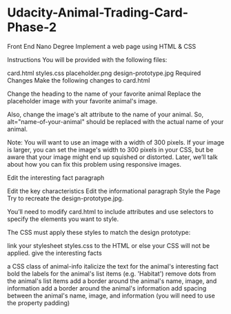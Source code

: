 # Udacity-Animal-Trading-Card-Phase-2
Front End Nano Degree 
Implement a web page using HTML &amp; CSS

Instructions
You will be provided with the following files:

card.html
styles.css
placeholder.png
design-prototype.jpg
Required Changes
Make the following changes to card.html

Change the heading to the name of your favorite animal
Replace the placeholder image with your favorite animal's image.

Also, change the image's alt attribute to the name of your animal. So, alt="name-of-your-animal" should be replaced with the actual name of your animal.

Note: You will want to use an image with a width of 300 pixels. If your image is larger, you can set the image's width to 300 pixels in your CSS, but be aware that your image might end up squished or distorted. Later, we’ll talk about how you can fix this problem using responsive images.

Edit the interesting fact paragraph

Edit the key characteristics
Edit the informational paragraph
Style the Page
Try to recreate the design-prototype.jpg.

You’ll need to modify card.html to include attributes and use selectors to specify the elements you want to style.

The CSS must apply these styles to match the design prototype:

link your stylesheet styles.css to the HTML or else your CSS will not be applied.
give the interesting facts <div> a CSS class of animal-info
italicize the text for the animal's interesting fact
bold the labels for the animal's list items (e.g. 'Habitat')
remove dots from the animal's list items
add a border around the animal's name, image, and information
add a border around the animal's information
add spacing between the animal's name, image, and information (you will need to use the property padding)
